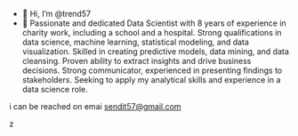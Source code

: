 - 👋 Hi, I’m @trend57
- 👀 
Passionate and dedicated Data Scientist with 8 years of experience in charity work, including a school and a hospital. Strong qualifications in data science, machine learning, statistical modeling, and data visualization. Skilled in creating predictive models, data mining, and data cleansing. Proven ability to extract insights and drive business decisions. Strong communicator, experienced in presenting findings to stakeholders. Seeking to apply my analytical skills and experience in a data science role.

i can be reached on emai sendit57@gmail.com
<!--
--->
z
